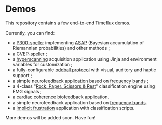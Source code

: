 # Demos

This repository contains a few end-to-end Timeflux demos.

Currently, you can find:
- a [P300-speller](../../tree/main/speller/P300/) implementing [ASAP](https://arxiv.org/abs/2203.07807) (Bayesian accumulation of Riemannian probabilities) and other methods ;
- a [CVEP-speller](../../tree/main/speller/CVEP/) ;
- a [hyperscanning](../../tree/main/hyperscanning/) acquisition application using Jinja and environment variables for customization ;
- a fully-configurable [oddball protocol](../../tree/main/oddball) with visual, auditory and haptic support ;
- a simple neurofeedback application based on [frequency bands](../../tree/main/neurofeedback/bands/) ;
- a 4-class "[Rock, Paper, Scissors & Rest](../../tree/main/roshambo/)" classification engine using EMG signals ;
- a [cardiac coherence](../../tree/main/coherence/) biofeedback application.
- a simple neurofeedback application based on [frequency bands](../../tree/main/neurofeedback/bands/).
- a [implicit frustration](implicit/frustration) application with classification scripts.

More demos will be added soon.
Have fun!
